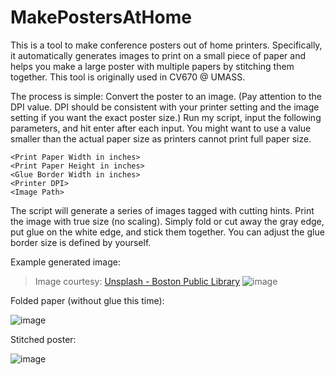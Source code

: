 # MakePostersAtHome

This is a tool to make conference posters out of home printers. Specifically, it automatically generates images to print on a small piece of paper and helps you make a large poster with multiple papers by stitching them together. This tool is originally used in CV670 @ UMASS.

The process is simple:
Convert the poster to an image. (Pay attention to the DPI value. DPI should be consistent with your printer setting and the image setting if you want the exact poster size.)
Run my script, input the following parameters, and hit enter after each input. You might want to use a value smaller than the actual paper size as printers cannot print full paper size.
```
<Print Paper Width in inches>
<Print Paper Height in inches>
<Glue Border Width in inches>
<Printer DPI>
<Image Path>
```
The script will generate a series of images tagged with cutting hints.
Print the image with true size (no scaling).
Simply fold or cut away the gray edge, put glue on the white edge, and stick them together. You can adjust the glue border size is defined by yourself.


Example generated image:


> Image courtesy: [Unsplash - Boston Public Library](https://unsplash.com/photos/_f9cP4_unmg)
![image](https://user-images.githubusercontent.com/19838874/206938666-b799a690-3e83-4b49-ad79-2610ec287bd7.png)

Folded paper (without glue this time):

![image](https://user-images.githubusercontent.com/19838874/206938781-a417feb7-a480-4e51-b477-55f25a723779.png)

Stitched poster:

![image](https://user-images.githubusercontent.com/19838874/206939046-cfc54152-f871-49c8-ab74-1c439dc46503.png)
